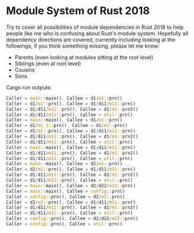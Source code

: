 # Module System of Rust 2018
Try to cover all possibilities of module dependencies in Rust 2018 to help people like me who is confusing about Rust's module system. Hopefully all dependency directions are covered, currently including looking at the followings, if you think something missing, please let me know:

- Parents (even looking at modules sitting at the root level)
- Siblings (even at root level)
- Cousins
- Sons



Cargo run outputs:

```rust
Caller = main::main(), Callee = d1/m1::prn()
Caller = d1/m1::prn(), Callee = d1/d11/m11::prn()
Caller = d1/d11/m11::prn(), Callee = d1/m1::prn2()
Caller = d1/d11/m11::prn(), Callee = util::prn()
Caller = main::main(), Callee = d1/m2::prn()
Caller = d1/m1_1::prn(), Callee = d1/m1::prn()
Caller = d1/m1::prn(), Callee = d1/d11/m11::prn()
Caller = d1/d11/m11::prn(), Callee = d1/m1::prn2()
Caller = d1/d11/m11::prn(), Callee = util::prn()
Caller = main::main(), Callee = d1/d11/m11::prn()
Caller = d1/d11/m11::prn(), Callee = d1/m1::prn2()
Caller = d1/d11/m11::prn(), Callee = util::prn()
Caller = main::main(), Callee = d2/m2::prn()
Caller = d2/m2::prn(), Callee = d1/d11/m11::prn()
Caller = d1/d11/m11::prn(), Callee = d1/m1::prn2()
Caller = d1/d11/m11::prn(), Callee = util::prn()
Caller = main::main(), Callee = d2/d22/m22::prn()
Caller = main::main(), Callee = config::prn()
Caller = config::prn(), Callee = d2/m2::prn()
Caller = d2/m2::prn(), Callee = d1/d11/m11::prn()
Caller = d1/d11/m11::prn(), Callee = d1/m1::prn2()
Caller = d1/d11/m11::prn(), Callee = util::prn()
Caller = config::prn(), Callee = d2/d22/m22::prn()
Caller = config::prn(), Callee = util::prn()
```


